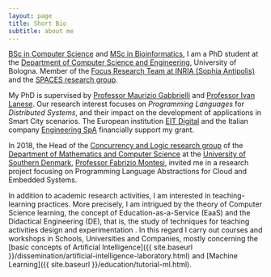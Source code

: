 ```yaml
---
layout: page
title: Short Bio
subtitle: about me
---
```


[BSc in Computer Science](https://www.disi.unitn.it) and [MSc in
Bioinformatics](http://www.biocomp.unibo.it/lsbioinfo/), I am a PhD student at
the [Department of Computer Science and Engineering](http://cs.unibo.it),
University of Bologna. Member of the [Focus Research Team at INRIA (Sophia
Antipolis)](http://focus.cs.unibo.it) and the [SPACES research
group](http://www.cs.unibo.it/projects/spaces).

My PhD is supervised by [Professor Maurizio
Gabbrielli](http://www.cs.unibo.it/~gabbri/) and [Professor Ivan
Lanese](http://www.cs.unibo.it/~lanese). Our research interest focuses on
_Programming Languages_ for _Distributed Systems_, and their impact on the
development of applications in Smart City scenarios. The European institution
[EIT Digital](https://www.eitdigital.eu/) and the Italian company [Engineering
SpA](https://www.eng.it) financially support my grant.

In 2018, the Head of the [Concurrency and Logic research
group](https://concurrency.sdu.dk) of the [Department of Mathematics and
Computer
Science](https://www.sdu.dk/en/Om_SDU/Institutter_centre/Imada_matematik_og_datalogi)
at the [University of Southern Denmark](https://www.sdu.dk/en/), [Professor
Fabrizio Montesi](https://www.fabriziomontesi.com), invited me in a research
project focusing on Programming Language Abstractions for Cloud and Embedded
Systems.

In addition to academic research activities, I am interested in
teaching-learning practices. More precisely, I am intrigued by the theory of
Computer Science learning, the concept of Education-as-a-Service (EaaS) and the
Didactical Engineering (DE), that is, the study of techniques for teaching
activities design and experimentation . In this regard I carry out courses and 
workshops in Schools, Universities and Companies, mostly concerning the 
[basic concepts of Artificial Intelligence]({{ site.baseurl }}/dissemination/artificial-intelligence-laboratory.html) 
and [Machine Learning]({{ site.baseurl }}/education/tutorial-ml.html).
